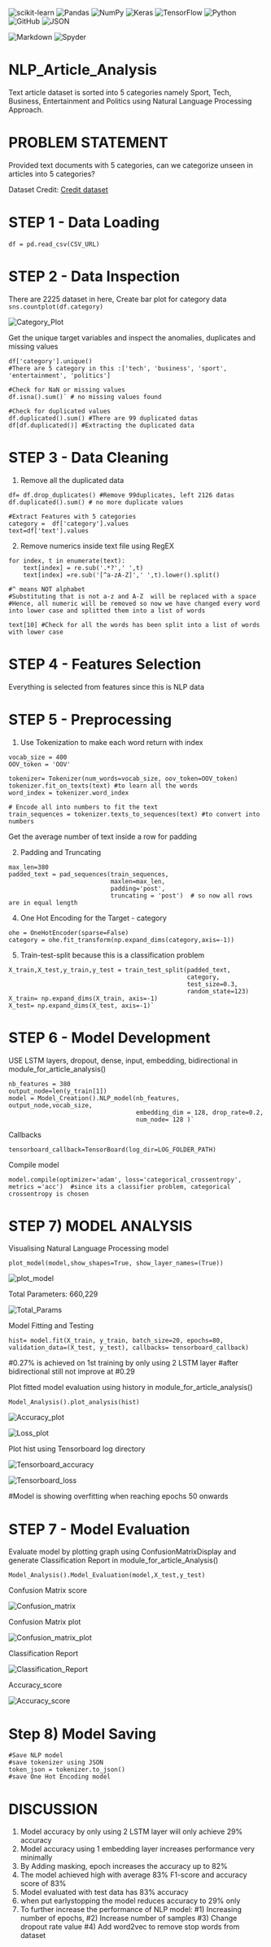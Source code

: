 ![scikit-learn](https://img.shields.io/badge/scikit--learn-%23F7931E.svg?style=for-the-badge&logo=scikit-learn&logoColor=white)
![Pandas](https://img.shields.io/badge/pandas-%23150458.svg?style=for-the-badge&logo=pandas&logoColor=white)
![NumPy](https://img.shields.io/badge/numpy-%23013243.svg?style=for-the-badge&logo=numpy&logoColor=white)
![Keras](https://img.shields.io/badge/Keras-%23D00000.svg?style=for-the-badge&logo=Keras&logoColor=white)
![TensorFlow](https://img.shields.io/badge/TensorFlow-%23FF6F00.svg?style=for-the-badge&logo=TensorFlow&logoColor=white)
![Python](https://img.shields.io/badge/python-3670A0?style=for-the-badge&logo=python&logoColor=ffdd54)
![GitHub](https://img.shields.io/badge/github-%23121011.svg?style=for-the-badge&logo=github&logoColor=white)
![JSON](https://img.shields.io/badge/json-5E5C5C?style=for-the-badge&logo=json&logoColor=white)

![Markdown](https://img.shields.io/badge/Markdown-000000?style=for-the-badge&logo=markdown&logoColor=white)
![Spyder](https://img.shields.io/badge/Spyder-838485?style=for-the-badge&logo=spyder%20ide&logoColor=maroon)

# NLP_Article_Analysis 
Text article dataset is sorted into 5 categories namely Sport, Tech, Business, Entertainment and Politics using Natural Language Processing Approach.

# PROBLEM STATEMENT
Provided text documents with 5 categories, can we categorize unseen in articles into 5 categories?

Dataset Credit:
[Credit dataset](https://raw.githubusercontent.com/susanli2016/PyCon-Canada-2019-NLP-Tutorial/master/bbc-text.csv)

# STEP 1 - Data Loading

`df = pd.read_csv(CSV_URL)` 

# STEP 2 - Data Inspection

There are 2225 dataset in here,
Create bar plot for category data
`sns.countplot(df.category)` 

![Category_Plot](statics/Category_data.png)

Get the unique target variables and inspect the anomalies, duplicates and missing values

```
df['category'].unique()  
#There are 5 category in this :['tech', 'business', 'sport', 'entertainment', 'politics']

#Check for NaN or missing values
df.isna().sum()` # no missing values found

#Check for duplicated values
df.duplicated().sum() #There are 99 duplicated datas 
df[df.duplicated()] #Extracting the duplicated data 
```

# STEP 3 - Data Cleaning

1) Remove all the duplicated data
```
df= df.drop_duplicates() #Remove 99duplicates, left 2126 datas
df.duplicated().sum() # no more duplicate values

#Extract Features with 5 categories
category =  df['category'].values
text=df['text'].values 
```

2) Remove numerics inside text file using RegEX

```
for index, t in enumerate(text):
    text[index] = re.sub('.*?',' ',t)
    text[index] =re.sub('[^a-zA-Z]',' ',t).lower().split()

#^ means NOT alphabet
#Substituting that is not a-z and A-Z  will be replaced with a space
#Hence, all numeric will be removed so now we have changed every word into lower case and splitted them into a list of words

text[10] #Check for all the words has been split into a list of words with lower case
```

# STEP 4 - Features Selection
Everything is selected from features since this is NLP data

# STEP 5 - Preprocessing

1) Use Tokenization to make each word return with index

```
vocab_size = 400
OOV_token = 'OOV'

tokenizer= Tokenizer(num_words=vocab_size, oov_token=OOV_token)
tokenizer.fit_on_texts(text) #to learn all the words
word_index = tokenizer.word_index

# Encode all into numbers to fit the text
train_sequences = tokenizer.texts_to_sequences(text) #to convert into numbers
```

Get the average number of text inside a row for padding

2) Padding and Truncating
```
max_len=380
padded_text = pad_sequences(train_sequences, 
                            maxlen=max_len,
                            padding='post',
                            truncating = 'post')  # so now all rows are in equal length
 ```


4) One Hot Encoding for the Target - category
```
ohe = OneHotEncoder(sparse=False)
category = ohe.fit_transform(np.expand_dims(category,axis=-1)) 
```

5) Train-test-split because this is a classification problem

```
X_train,X_test,y_train,y_test = train_test_split(padded_text,
                                                 category,
                                                 test_size=0.3,
                                                 random_state=123)
X_train= np.expand_dims(X_train, axis=-1)
X_test= np.expand_dims(X_test, axis=-1)`
```

# STEP 6 - Model Development
USE LSTM layers, dropout, dense, input, embedding, bidirectional in module_for_article_analysis()
```
nb_features = 380
output_node=len(y_train[1]) 
model = Model_Creation().NLP_model(nb_features, output_node,vocab_size, 
                                   embedding_dim = 128, drop_rate=0.2, 
                                   num_node= 128 )`
```
Callbacks

`tensorboard_callback=TensorBoard(log_dir=LOG_FOLDER_PATH)`

Compile model

`model.compile(optimizer='adam', loss='categorical_crossentropy', metrics ='acc') 
#since its a classifier problem, categorical crossentropy is chosen`

# STEP 7) MODEL ANALYSIS

Visualising Natural Language Processing model

`plot_model(model,show_shapes=True, show_layer_names=(True))`

![plot_model](statics/Model.png)

Total Parameters: 660,229

![Total_Params](statics/Total_Params.PNG)


Model Fitting and Testing

`hist= model.fit(X_train, y_train, batch_size=20, epochs=80, 
                validation_data=(X_test, y_test),
                callbacks= tensorboard_callback)`
                
#0.27% is achieved on 1st training by only using 2 LSTM layer
#after bidirectional still not improve at #0.29

Plot fitted model evaluation using history in module_for_article_analysis()

`Model_Analysis().plot_analysis(hist) `

![Accuracy_plot](statics/Accuracy_plot.png)

![Loss_plot](statics/Loss_plot.png)

Plot hist using Tensorboard log directory

![Tensorboard_accuracy](statics/Tensorboard_accuracy.PNG)

![Tensorboard_loss](statics/Tensorboard_loss.PNG)

#Model is showing overfitting when reaching epochs 50 onwards

# STEP 7 - Model Evaluation

Evaluate model by plotting graph using ConfusionMatrixDisplay and generate Classification Report in module_for_article_Analysis()

`Model_Analysis().Model_Evaluation(model,X_test,y_test)`

Confusion Matrix score

![Confusion_matrix](statics/Confusion_matrix.PNG)

Confusion Matrix plot

![Confusion_matrix_plot](statics/Confusion_matrix_plot.PNG)

Classification Report

![Classification_Report](statics/F1-score.PNG)

Accuracy_score

![Accuracy_score](statics/Accuracy_score.PNG)

# Step 8) Model Saving

```
#Save NLP model
#save tokenizer using JSON
token_json = tokenizer.to_json()
#save One Hot Encoding model
```

# DISCUSSION
1) Model accuracy by only using 2 LSTM layer will only achieve 29% accuracy
2) Model accuracy using 1 embedding layer increases performance very minimally
3) By Adding masking, epoch increases the accuracy up to 82%
4) The model achieved high with average 83% F1-score and accuracy score of 83%
5) Model evaluated with test data has 83% accuracy 
6) when put earlystopping the model reduces accuracy to 29% only
7) To further increase the performance of NLP model: 
    #1) Increasing number of epochs, 
    #2) Increase number of samples
    #3) Change dropout rate value
    #4) Add word2vec to remove stop words from dataset

